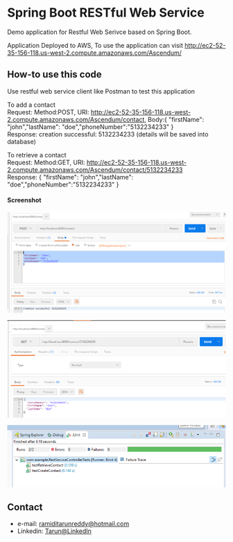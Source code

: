 Spring Boot RESTful Web Service  
==============================
Demo application for Restful Web Serivce based on Spring Boot.

Application Deployed to AWS, To use the application can visit
http://ec2-52-35-156-118.us-west-2.compute.amazonaws.com/Ascendum/

## How-to use this code

Use restful web service client like Postman to test this application

To add a contact <br /> 
Request: Method:POST, URI: http://ec2-52-35-156-118.us-west-2.compute.amazonaws.com/Ascendum/contact, Body:{ "firstName": "john","lastName": "doe","phoneNumber":"5132234233" }<br /> 
Response: creation successful: 5132234233 (details will be saved into database)<br /> 

To retrieve a contact <br /> 
Request: Method:GET, URI: http://ec2-52-35-156-118.us-west-2.compute.amazonaws.com/Ascendum/contact/5132234233 <br /> 
Response: { "firstName": "john","lastName": "doe","phoneNumber":"5132234233" } <br /> 

#### Screenshot
![Screenshot software](https://github.com/ramidi45/Spring-Boot-Rest-WebService-MySql/blob/master/post.PNG "rest webservice post")

![Screenshot software](https://github.com/ramidi45/Spring-Boot-Rest-WebService-MySql/blob/master/get.PNG "rest webservice get")

![Screenshot software](https://github.com/ramidi45/Spring-Boot-Rest-WebService-MySql/blob/master/testcases.PNG "unit testing webservice")


## Contact
* e-mail: ramiditarunreddy@hotmail.com
* Linkedin: [Tarun@LinkedIn](https://www.linkedin.com/in/tarun-reddy-ramidi-66a002104 "Tarun Reddy on LinkedIn")



